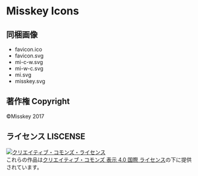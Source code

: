 # Misskey Icons
## 同梱画像
- favicon.ico
- favicon.svg
- mi-c-w.svg
- mi-w-c.svg
- mi.svg
- misskey.svg

## 著作権 Copyright
©Misskey 2017

## ライセンス LISCENSE
<a rel="license" href="http://creativecommons.org/licenses/by/4.0/"><img alt="クリエイティブ・コモンズ・ライセンス" style="border-width:0" src="https://i.creativecommons.org/l/by/4.0/88x31.png"></a>  
これらの作品は<a rel="license" href="http://creativecommons.org/licenses/by/4.0/">クリエイティブ・コモンズ 表示 4.0 国際 ライセンス</a>の下に提供されています。